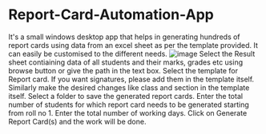 # Report-Card-Automation-App
It's a small windows desktop app that helps in generating hundreds of report cards using data from an excel sheet as per the template provided. It can easily be customised to the different needs.
![image](https://user-images.githubusercontent.com/25106263/158127464-4d71b7a6-03da-43d2-b634-ebb15a40f8ae.png)
Select the Result sheet contiaining data of all students and their marks, grades etc using browse button or give the path in the text box.
Select the template for Report card. If you want signatures, please add them in the template itself. Similarly make the desired changes like class and section in the template itself.
Select a folder to save the generated report cards.
Enter the total number of students for which report card needs to be generated starting from roll no 1.
Enter the total number of working days.
Click on Generate Report Card(s) and the work will be done.
